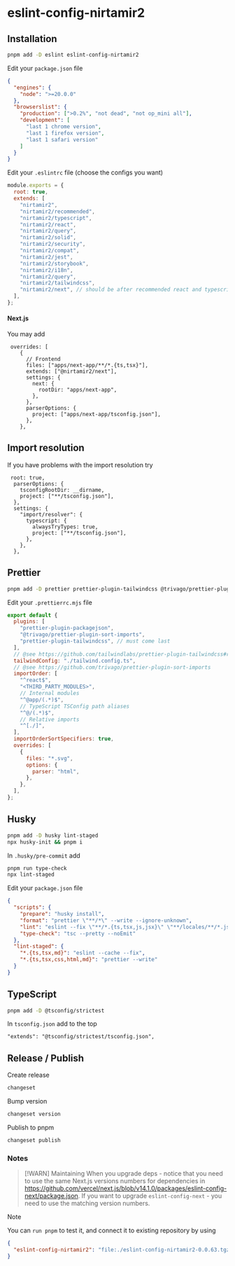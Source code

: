 # eslint-config-nirtamir2

## Installation

```bash
pnpm add -D eslint eslint-config-nirtamir2
```

Edit your `package.json` file

```json
{
  "engines": {
    "node": ">=20.0.0"
  },
  "browserslist": {
    "production": [">0.2%", "not dead", "not op_mini all"],
    "development": [
      "last 1 chrome version",
      "last 1 firefox version",
      "last 1 safari version"
    ]
  }
}
```

Edit your `.eslintrc` file (choose the configs you want)

```js
module.exports = {
  root: true,
  extends: [
    "nirtamir2",
    "nirtamir2/recommended",
    "nirtamir2/typescript",
    "nirtamir2/react",
    "nirtamir2/query",
    "nirtamir2/solid",
    "nirtamir2/security",
    "nirtamir2/compat",
    "nirtamir2/jest",
    "nirtamir2/storybook",
    "nirtamir2/i18n",
    "nirtamir2/query",
    "nirtamir2/tailwindcss",
    "nirtamir2/next", // should be after recommended react and typescript
  ],
};
```

#### Next.js

You may add

```
 overrides: [
    {
      // Frontend
      files: ["apps/next-app/**/*.{ts,tsx}"],
      extends: ["@nirtamir2/next"],
      settings: {
        next: {
          rootDir: "apps/next-app",
        },
      },
      parserOptions: {
        project: ["apps/next-app/tsconfig.json"],
      },
    },
```

## Import resolution

If you have problems with the import resolution try

```
 root: true,
  parserOptions: {
    tsconfigRootDir: __dirname,
    project: ["**/tsconfig.json"],
  },
  settings: {
    "import/resolver": {
      typescript: {
        alwaysTryTypes: true,
        project: ["**/tsconfig.json"],
      },
    },
  },
```

## Prettier

```bash
pnpm add -D prettier prettier-plugin-tailwindcss @trivago/prettier-plugin-sort-imports prettier-plugin-packagejson
```

Edit your `.prettierrc.mjs` file

```js
export default {
  plugins: [
    "prettier-plugin-packagejson",
    "@trivago/prettier-plugin-sort-imports",
    "prettier-plugin-tailwindcss", // must come last
  ],
  // @see https://github.com/tailwindlabs/prettier-plugin-tailwindcss#resolving-your-tailwind-configuration
  tailwindConfig: "./tailwind.config.ts",
  // @see https://github.com/trivago/prettier-plugin-sort-imports
  importOrder: [
    "^react$",
    "<THIRD_PARTY_MODULES>",
    // Internal modules
    "^@app/(.*)$",
    // TypeScript TSConfig path aliases
    "^@/(.*)$",
    // Relative imports
    "^[./]",
  ],
  importOrderSortSpecifiers: true,
  overrides: [
    {
      files: "*.svg",
      options: {
        parser: "html",
      },
    },
  ],
};
```

## Husky

```bash
pnpm add -D husky lint-staged
npx husky-init && pnpm i
```

In `.husky/pre-commit` add

```bash
pnpm run type-check
npx lint-staged
```

Edit your `package.json` file

```json
{
  "scripts": {
    "prepare": "husky install",
    "format": "prettier \"**/*\" --write --ignore-unknown",
    "lint": "eslint --fix \"**/*.{ts,tsx,js,jsx}\" \"**/locales/**/*.json\"",
    "type-check": "tsc --pretty --noEmit"
  },
  "lint-staged": {
    "*.{ts,tsx,md}": "eslint --cache --fix",
    "*.{ts,tsx,css,html,md}": "prettier --write"
  }
}
```

## TypeScript

```bash
pnpm add -D @tsconfig/strictest
```

In `tsconfig.json` add to the top

```
"extends": "@tsconfig/strictest/tsconfig.json",
```

## Release / Publish

Create release

```bash
changeset
```

Bump version

```bash
changeset version
```

Publish to pnpm

```bash
changeset publish
```

### Notes

> [!WARN] Maintaining
> When you upgrade deps - notice that you need to use the same Next.js versions numbers for dependencies in https://github.com/vercel/next.js/blob/v14.1.0/packages/eslint-config-next/package.json.
> If you want to upgrade `eslint-config-next` - you need to use the matching version numbers.

> [!NOTE]
> You can `run pnpm` to test it, and connect it to existing repository by using
>
> ```json
> {
>   "eslint-config-nirtamir2": "file:./eslint-config-nirtamir2-0.0.63.tgz"
> }
> ```
